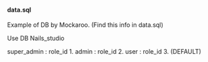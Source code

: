 

#### data.sql 

Example of DB by Mockaroo. (Find this info in data.sql)

Use DB Nails_studio

super_admin : role_id 1.
admin : role_id 2.
user : role_id 3. (DEFAULT)

